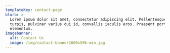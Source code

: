 ```yaml
---
templateKey: contact-page
blurb: >-
  Lorem ipsum dolor sit amet, consectetur adipiscing elit. Pellentesque dolor
  turpis, pulvinar varius dui id, convallis iaculis eros. Praesent porta lacinia
  elementum.
imagebanner:
  alt: Contact Us
  image: /img/contact-banner1600x596-min.jpg
---
```


